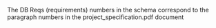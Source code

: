 The DB Reqs (requirements) numbers in the schema correspond to the paragraph numbers in the project_specification.pdf document
